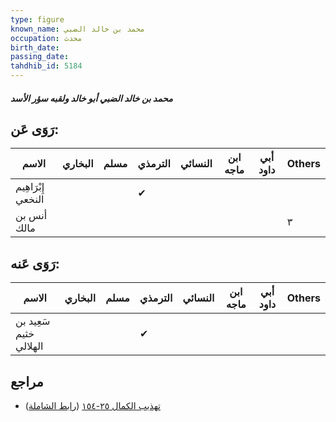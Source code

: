 ```yaml
---
type: figure
known_name: محمد بن خالد الضبي
occupation: محدث
birth_date:
passing_date:
tahdhib_id: 5184
---
```

##### محمد بن خالد الضبي أبو خالد ولقبه سؤر الأسد

## رَوَى عَن:
| الاسم              | البخاري | مسلم | الترمذي | النسائي | ابن ماجه | أبي داود | Others |
| ------------------ | ------- | ---- | ------- | ------- | -------- | -------- | ------ |
| إِبْرَاهِيم النخعي |         |      | ✔       |         |          |          |        |
| أنس بن مالك        |         |      |         |         |          |          | ٣      |
## رَوَى عَنه:
| الاسم                  | البخاري | مسلم | الترمذي | النسائي | ابن ماجه | أبي داود | Others |
| ---------------------- | ------- | ---- | ------- | ------- | -------- | -------- | ------ |
| سَعِيد بن خثيم الهلالي |         |      | ✔       |         |          |          |        |
## مراجع
- [تهذيب الكمال ٢٥-١٥٤](obsidian://open?vault=Tahdhib-al-Kamal&file=Figures/٥١٨٤-محمد%20بن%20خالد%20الضبي%20أبو%20خالد%20ولقبه%20سؤر%20الأسد) ([رابط الشاملة](https://shamela.ws/book/3722/13247))